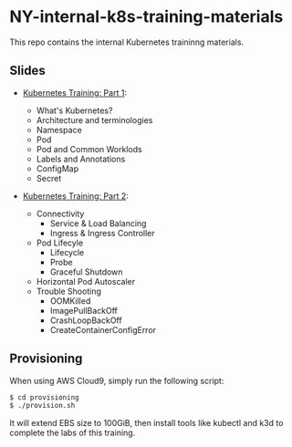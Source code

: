 # NY-internal-k8s-training-materials

This repo contains the internal Kubernetes traininng materials.

## Slides

- [Kubernetes Training: Part 1][1]:
  - What's Kubernetes?
  - Architecture and terminologies
  - Namespace
  - Pod
  - Pod and Common Worklods
  - Labels and Annotations
  - ConfigMap
  - Secret

- [Kubernetes Training: Part 2][2]:
  - Connectivity
    - Service & Load Balancing
    - Ingress & Ingress Controller
  - Pod Lifecyle
    - Lifecycle
    - Probe
    - Graceful Shutdown
  - Horizontal Pod Autoscaler
  - Trouble Shooting
    - OOMKilled
    - ImagePullBackOff
    - CrashLoopBackOff
    - CreateContainerConfigError


## Provisioning

When using AWS Cloud9, simply run the following script:

```bash
$ cd provisioning
$ ./provision.sh
```

It will extend EBS size to 100GiB, then install tools like kubectl and k3d to complete the labs of this training.

[1]: https://docs.google.com/presentation/d/1yGdsDwq5BSf5Rf3WvciiZOy0Fgq80LgMi4IsAF9nqT4/edit#slide=id.gdf8ff4bb1d_0_0
[2]: https://docs.google.com/presentation/d/1B-DntJk7K2Las7B_n2MWA2sy7acnVY2dnfRU2bYpK_Q/edit#slide=id.gdd983ebc7c_0_0

